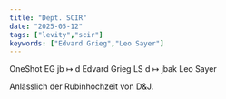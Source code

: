 ```yaml
---
title: "Dept. SCIR"
date: "2025-05-12"
tags: ["levity","scir"]
keywords: ["Edvard Grieg","Leo Sayer"]
---
```


OneShot 
EG jb ↦ d Edvard Grieg
LS d ↦ jbak Leo Sayer

Anlässlich der Rubinhochzeit von D&J.

